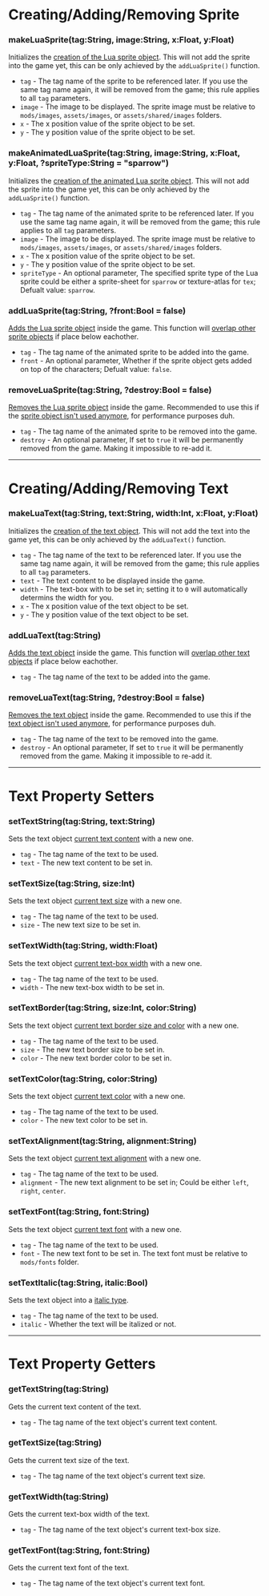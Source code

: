 # Creating/Adding/Removing Sprite
### makeLuaSprite(tag:String, image:String, x:Float, y:Float)
Initializes the <ins>creation of the Lua sprite object</ins>. This will not add the sprite into the game yet, this can be only achieved by the `addLuaSprite()` function.

- `tag` - The tag name of the sprite to be referenced later. If you use the same tag name again, it will be removed from the game; this rule applies to all `tag` parameters.
- `image` - The image to be displayed. The sprite image must be relative to `mods/images`, `assets/images`, or `assets/shared/images` folders.
- `x` - The x position value of the sprite object to be set.
- `y` - The y position value of the sprite object to be set.

### makeAnimatedLuaSprite(tag:String, image:String, x:Float, y:Float, ?spriteType:String = "sparrow")
Initializes the <ins>creation of the animated Lua sprite object</ins>. This will not add the sprite into the game yet, this can be only achieved by the `addLuaSprite()` function.

- `tag` - The tag name of the animated sprite to be referenced later. If you use the same tag name again, it will be removed from the game; this rule applies to all `tag` parameters.
- `image` - The image to be displayed. The sprite image must be relative to `mods/images`, `assets/images`, or `assets/shared/images` folders.
- `x` - The x position value of the sprite object to be set.
- `y` - The y position value of the sprite object to be set.
- `spriteType` - An optional parameter, The specified sprite type of the Lua sprite could be either a sprite-sheet for `sparrow` or texture-atlas for `tex`; Defualt value: `sparrow`.

### addLuaSprite(tag:String, ?front:Bool = false)
<ins>Adds the Lua sprite object</ins> inside the game. This function will <ins>overlap other sprite objects</ins> if place below eachother.

- `tag` - The tag name of the animated sprite to be added into the game.
- `front` - An optional parameter, Whether if the sprite object gets added on top of the characters; Defualt value: `false`.

### removeLuaSprite(tag:String, ?destroy:Bool = false)
<ins>Removes the Lua sprite object</ins> inside the game. Recommended to use this if the <ins>sprite object isn't used anymore</ins>, for performance purposes duh.

- `tag` - The tag name of the animated sprite to be removed into the game.
- `destroy` - An optional parameter, If set to `true` it will be permanently removed from the game. Making it impossible to re-add it.

***

# Creating/Adding/Removing Text
### makeLuaText(tag:String, text:String, width:Int, x:Float, y:Float)
Initializes the <ins>creation of the text object</ins>. This will not add the text into the game yet, this can be only achieved by the `addLuaText()` function.

- `tag` - The tag name of the text to be referenced later. If you use the same tag name again, it will be removed from the game; this rule applies to all `tag` parameters.
- `text` - The text content to be displayed inside the game.
- `width` - The text-box with to be set in; setting it to `0` will automatically determins the width for you.
- `x` - The x position value of the text object to be set.
- `y` - The y position value of the text object to be set.

### addLuaText(tag:String)
<ins>Adds the text object</ins> inside the game. This function will <ins>overlap other text objects</ins> if place below eachother.

- `tag` - The tag name of the text to be added into the game.

### removeLuaText(tag:String, ?destroy:Bool = false)
<ins>Removes the text object</ins> inside the game. Recommended to use this if the <ins>text object isn't used anymore</ins>, for performance purposes duh.

- `tag` - The tag name of the text to be removed into the game.
- `destroy` - An optional parameter, If set to `true` it will be permanently removed from the game. Making it impossible to re-add it.

***

# Text Property Setters
### setTextString(tag:String, text:String)
Sets the text object <ins>current text content</ins> with a new one.

- `tag` - The tag name of the text to be used.
- `text` - The new text content to be set in.

### setTextSize(tag:String, size:Int)
Sets the text object <ins>current text size</ins> with a new one.

- `tag` - The tag name of the text to be used.
- `size` - The new text size to be set in.

### setTextWidth(tag:String, width:Float)
Sets the text object <ins>current text-box width</ins> with a new one.

- `tag` - The tag name of the text to be used.
- `width` - The new text-box width to be set in.

### setTextBorder(tag:String, size:Int, color:String)
Sets the text object <ins>current text border size and color</ins> with a new one.

- `tag` - The tag name of the text to be used.
- `size` - The new text border size to be set in.
- `color` - The new text border color to be set in.

### setTextColor(tag:String, color:String)
Sets the text object <ins>current text color</ins> with a new one.

- `tag` - The tag name of the text to be used.
- `color` - The new text color to be set in.

### setTextAlignment(tag:String, alignment:String)
Sets the text object <ins>current text alignment</ins> with a new one.

- `tag` - The tag name of the text to be used.
- `alignment` - The new text alignment to be set in; Could be either `left`, `right`, `center`.

### setTextFont(tag:String, font:String)
Sets the text object <ins>current text font</ins> with a new one.

- `tag` - The tag name of the text to be used.
- `font` - The new text font to be set in. The text font must be relative to `mods/fonts` folder.

### setTextItalic(tag:String, italic:Bool)
Sets the text object into a <ins>italic type</ins>.

- `tag` - The tag name of the text to be used.
- `italic` - Whether the text will be italized or not.

***

# Text Property Getters
### getTextString(tag:String)
Gets the current text content of the text.

- `tag` - The tag name of the text object's current text content.

### getTextSize(tag:String)
Gets the current text size of the text.

- `tag` - The tag name of the text object's current text size.

### getTextWidth(tag:String)
Gets the current text-box width of the text.

- `tag` - The tag name of the text object's current text-box size.

### getTextFont(tag:String, font:String)
Gets the current text font of the text.

- `tag` - The tag name of the text object's current text font.